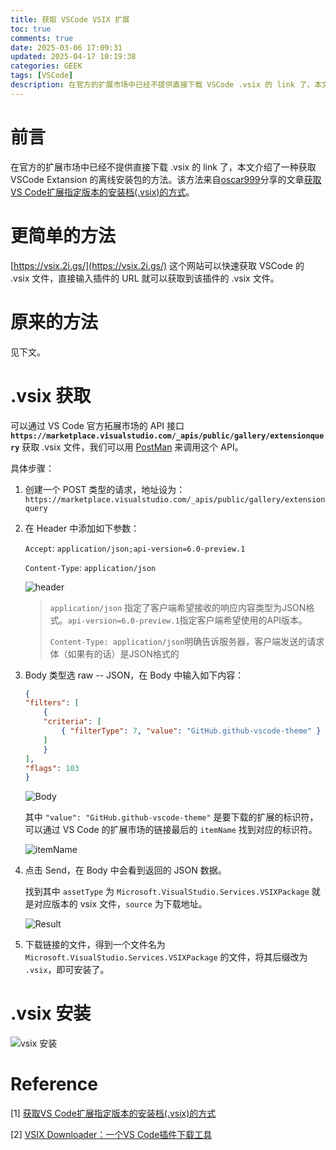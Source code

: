 ```yaml
---
title: 获取 VSCode VSIX 扩展
toc: true
comments: true
date: 2025-03-06 17:09:31
updated: 2025-04-17 10:19:38
categories: GEEK
tags: [VSCode]
description: 在官方的扩展市场中已经不提供直接下载 VSCode .vsix 的 link 了，本文介绍了一种获取 VSCode Extansion 的离线安装包的方法
---
```


# 前言

在官方的扩展市场中已经不提供直接下载 .vsix 的 link 了，本文介绍了一种获取 VSCode Extansion 的离线安装包的方法。该方法来自[oscar999](https://oscar.blog.csdn.net/)分享的文章[获取VS Code扩展指定版本的安装档(.vsix)的方式](https://blog.csdn.net/oscar999/article/details/145193849)。

# 更简单的方法

[https://vsix.2i.gs/](https://vsix.2i.gs/) 这个网站可以快速获取 VSCode 的 .vsix 文件，直接输入插件的 URL 就可以获取到该插件的 .vsix 文件。

# 原来的方法

见下文。

# .vsix 获取

可以通过 VS Code 官方拓展市场的 API 接口 **`https://marketplace.visualstudio.com/_apis/public/gallery/extensionquery`** 获取 .vsix 文件，我们可以用 [PostMan](https://web.postman.co/) 来调用这个 API。

具体步骤：

1. 创建一个 POST 类型的请求，地址设为：`https://marketplace.visualstudio.com/_apis/public/gallery/extensionquery`
2. 在 Header 中添加如下参数：
   
   `Accept`: `application/json;api-version=6.0-preview.1`
   
   `Content-Type`: `application/json`

   ![header](https://pic.zhouyuqian.com/img/202503061954757.png)
   
   > `application/json` 指定了客户端希望接收的响应内容类型为JSON格式。`api-version=6.0-preview.1`指定客户端希望使用的API版本。
   >
   > `Content-Type: application/json`明确告诉服务器，客户端发送的请求体（如果有的话）是JSON格式的
3. Body 类型选 raw -- JSON，在 Body 中输入如下内容：
   ```json
   {
   "filters": [
       {
       "criteria": [
           { "filterType": 7, "value": "GitHub.github-vscode-theme" }
       ]
       }
   ],
   "flags": 103
   }
   ```

   ![Body](https://pic.zhouyuqian.com/img/202503061955457.png)

   其中 `"value": "GitHub.github-vscode-theme"` 是要下载的扩展的标识符，可以通过 VS Code 的扩展市场的链接最后的 `itemName` 找到对应的标识符。

   ![itemName](https://pic.zhouyuqian.com/img/202503061952292.png)

4. 点击 Send，在 Body 中会看到返回的 JSON 数据。

   找到其中 `assetType` 为 `Microsoft.VisualStudio.Services.VSIXPackage` 就是对应版本的 vsix 文件，`source` 为下载地址。

   ![Result](https://pic.zhouyuqian.com/img/202503061955958.png)

5. 下载链接的文件，得到一个文件名为 `Microsoft.VisualStudio.Services.VSIXPackage` 的文件，将其后缀改为 `.vsix`，即可安装了。

# .vsix 安装

![vsix 安装](https://pic.zhouyuqian.com/img/202503061953571.png)

# Reference

[1] [获取VS Code扩展指定版本的安装档(.vsix)的方式](https://blog.csdn.net/oscar999/article/details/145193849)

[2] [VSIX Downloader：一个VS Code插件下载工具](https://itlanyan.com/vsix-downloader-tool-to-download-vscode-extensions/)